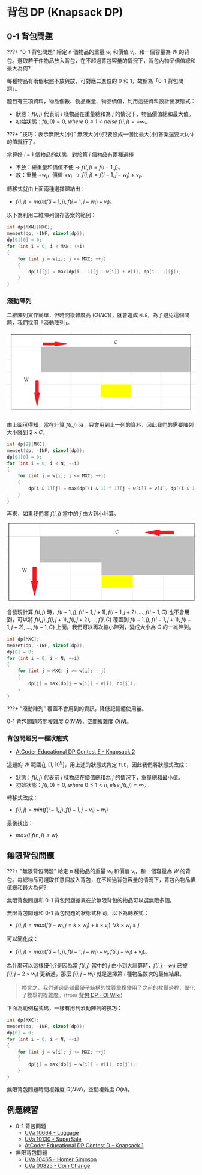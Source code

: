 # 背包 DP (Knapsack DP)

## 0-1 背包問題

???+ "0-1 背包問題"
	給定 $n$ 個物品的重量 $w_i$ 和價值 $v_i$，和一個容量為 $W$ 的背包。選取若干件物品放入背包，在不超過背包容量的情況下，背包內物品價值總和最大為何?

每種物品有兩個狀態不放與放，可對應二進位的 $0$ 和 $1$，故稱為「0-1 背包問題」。

題目有三項資料，物品個數、物品重量、物品價值，利用這些資料設計出狀態式：

- 狀態：$f(i,j)$ 代表前 $i$ 樣物品在重量總和為 $j$ 的情況下，物品價值總和最大值。
- 初始狀態：$f(i,0)=0,\ where\ 0\leq 1< nelse\ f(i,j)=-\infty$。

???+ "技巧：表示無限大(小)"
	無限大(小)只要設成一個比最大(小)答案還要大(小)的值就行了。

當算好 $i-1$ 個物品的狀態，對於第 $i$ 個物品有兩種選擇

- 不放：總重量和價值不便 $\to$ $f(i,j)=f(i-1,j)$。
- 放：重量 $+w_i$，價值 $+v_i$ $\to f(i,j)=f(i-1,j-w_i)+v_i$。

轉移式就由上面兩種選擇歸納出：

- $f(i,j)=max(f(i-1,j),f(i-1,j-w_i)+v_i)$。

以下為利用二維陣列儲存答案的範例：

```cpp
int dp[MXN][MXC];
memset(dp, -INF, sizeof(dp));
dp[0][0] = 0;
for (int i = 0; i < MXN; ++i)
{
    for (int j = w[i]; j <= MXC; ++j)
    {
        dp[i][j] = max(dp[i - 1][j − w[i]] + v[i], dp[i - 1][j]);
    }
}
```

### 滾動陣列
二維陣列實作簡單，但時間複雜度高 ($O(NC)$)，就會造成 `MLE`，為了避免這個問題，我們採用「滾動陣列」。

![](images/knapsack01.png)

由上圖可得知，當在計算 $f(i,j)$ 時，只會用到上一列的資料，因此我們的需要陣列大小降到 $2\times C$。

```cpp
int dp[2][MXC];
memset(dp, -INF, sizeof(dp));
dp[0][0] = 0;
for (int i = 0; i < N; ++i)
{
    for (int j = w[i]; j <= MXC; ++j)
    {
        dp[i & 1][j] = max(dp[(i & 1) ^ 1][j − w[i]] + v[i], dp[(i & 1) ^ 1][j]);
    }
}
```

再來，如果我們將 $f(i,j)$ 當中的 $j$ 由大到小計算。

![](images/knapsack02.png)

會發現計算 $f(i,j)$ 時，$f(i-1,j),f(i-1,j+1),f(i-1,j+2),...,f(i-1,C)$ 也不會用到，可以將 $f(i,j),f(i,j+1),f(i,j+2),...,f(i,C)$ 覆蓋到 $f(i-1,j),f(i-1,j+1),f(i-1,j+2),...,f(i-1,C)$ 上面。我們可以再次縮小陣列，變成大小為 $C$ 的一維陣列。

```cpp
int dp[MXC];
memset(dp, -INF, sizeof(dp));
dp[0] = 0;
for (int i = 0; i < N; ++i)
{
    for (int j = MXC; j >= w[i]; --j)
    {
        dp[j] = max(dp[j − w[i]] + v[i], dp[j]);
    }
}
```

???+ "滾動陣列"
    覆蓋不會用到的資訊，降低記憶體使用量。

0-1 背包問題時間複雜度 $O(NW)$，空間複雜度 $O(N)$。

### 背包問題另一種狀態式
- [AtCoder Educational DP Contest E - Knapsack 2](https://atcoder.jp/contests/dp/tasks/dp_e)

這題的 $W$ 範圍在 $[1,10^9]$，用上述的狀態式肯定 `TLE`，因此我們將狀態式改成：

- 狀態：$f(i,j)$ 代表前 $i$ 樣物品在價值總和為 $j$ 的情況下，重量總和最小值。
- 初始狀態：$f(i,0)=0,\ where\ 0\leq 1< n,else\ f(i,j)=\infty$。

轉移式改成：

- $f(i,j)=min(f(i-1,j),f(i-1,j-v_i)+w_i)$

最後找出：

- $max\{i|f(n,i)\leq w\}$

## 無限背包問題

???+ "無限背包問題"
	給定 $n$ 種物品的重量 $w_i$ 和價值 $v_i$，和一個容量為 $W$ 的背包。每總物品可選取任意個放入背包，在不超過背包容量的情況下，背包內物品價值總和最大為何?

無限背包問題和 0-1 背包問題差異在於無限背包的物品可以選無限多個。

無限背包問題和 0-1 背包問題的狀態式相同，以下為轉移式：

- $f(i,j)=max(f(i-w_i,j=k\times w_i)+ k\times v_i), \forall k\times w_i\leq j$

可以簡化成：

- $f(i,j)=max(f(i-1,j),f(i-1,j-w_i)+v_i,f(i,j-w_i)+v_i)$。

為什麼可以這樣優化?是因為當 $f(i,j)$ 當中的 $j$ 由小到大計算時，$f(i,j-w_i)$ 已被 $f(i,j-2\times w_i)$ 更新過，那麼 $f(i,j-w_i)$ 就是選擇第 $i$ 種物品數次的最佳結果。

> 換言之，我們通過局部最優子結構的性質重複使用了之前的枚舉過程，優化了枚舉的複雜度。(from [背包 DP - OI Wiki](https://oi-wiki.org/dp/knapsack/))

下面為範例程式碼，一樣有用到滾動陣列的技巧：

```cpp
int dp[MXC];
memset(dp, -INF, sizeof(dp));
dp[0] = 0;
for (int i = 0; i < N; ++i)
{
    for (int j = w[i]; j <= MXC; ++j)
    {
        dp[j] = max(dp[j − w[i]] + v[i], dp[j]);
    }
}
```

無限背包問題時間複雜度 $O(NW)$，空間複雜度 $O(N)$。

## 例題練習

-   0-1 背包問題
    -  [UVa 10664 - Luggage](https://onlinejudge.org/index.php?option=com_onlinejudge&Itemid=8&category=24&page=show_problem&problem=1605) 
    -  [UVa 10130 - SuperSale](https://onlinejudge.org/index.php?option=com_onlinejudge&Itemid=8&category=24&page=show_problem&problem=1071)
	- [AtCoder Educational DP Contest D - Knapsack 1](https://atcoder.jp/contests/dp/tasks/dp_d)
-   無限背包問題
    -  [UVa 10465 - Homer Simpson](https://onlinejudge.org/index.php?option=onlinejudge&page=show_problem&problem=1406) 
    -  [UVa 00825 - Coin Change](https://onlinejudge.org/index.php?option=onlinejudge&Itemid=8&page=show_problem&problem=615)